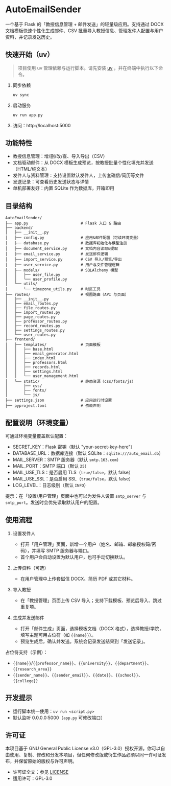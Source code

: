 # AutoEmailSender

一个基于 Flask 的「教授信息管理 + 邮件发送」的轻量级应用。支持通过 DOCX 文档模板快速个性化生成邮件、CSV 批量导入教授信息、管理发件人配置与用户资料，并记录发送历史。

## 快速开始（uv）
> 项目使用 uv 管理依赖与运行脚本。请先安装 [uv](https://github.com/astral-sh/uv) ，并在终端中执行以下命令。

1. 同步依赖
   ```bash
   uv sync
   ```

2. 启动服务
   ```bash
   uv run app.py
   ```

3. 访问：http://localhost:5000


## 功能特性
- 教授信息管理：增/删/改/查、导入导出（CSV）
- 文档驱动邮件：从 DOCX 模板生成预览，按教授批量个性化填充并发送（HTML/纯文本）
- 发件人与资料管理：支持设置默认发件人，上传套磁信/简历等文件
- 发送记录：可查看历史发送状态与详情
- 单机部署友好：内置 SQLite 作为数据库，开箱即用


## 目录结构
```
AutoEmailSender/
├── app.py                       # Flask 入口 & 路由
├── backend/
│   ├── __init__.py
│   ├── config.py                # 应用&邮件配置（可读环境变量）
│   ├── database.py              # 数据库初始化与模型注册
│   ├── document_service.py      # 文档内容读取&提取
│   ├── email_service.py         # 发送邮件逻辑
│   ├── import_service.py        # CSV 导入/预览/导出
│   ├── user_service.py          # 用户与文件管理逻辑
│   ├── models/                  # SQLAlchemy 模型
│   │   ├── user_file.py
│   │   └── user_profile.py
│   └── utils/
│       └── timezone_utils.py    # 时区工具
├── routes/                      # 视图路由（API 与页面）
│   ├── __init__.py
│   ├── email_routes.py
│   ├── file_routes.py
│   ├── import_routes.py
│   ├── page_routes.py
│   ├── professor_routes.py
│   ├── record_routes.py
│   ├── settings_routes.py
│   └── user_routes.py
├── frontend/
│   ├── templates/               # 页面模板
│   │   ├── base.html
│   │   ├── email_generator.html
│   │   ├── index.html
│   │   ├── professors.html
│   │   ├── records.html
│   │   ├── settings.html
│   │   └── user_management.html
│   └── static/                  # 静态资源（css/fonts/js）
│       ├── css/
│       ├── fonts/
│       └── js/
├── settings.json                # 应用运行时设置
├── pyproject.toml               # 依赖声明
```


## 配置说明（环境变量）
可通过环境变量覆盖默认配置：
- SECRET_KEY：Flask 密钥（默认 "your-secret-key-here"）
- DATABASE_URL：数据库连接（默认 SQLite：`sqlite:///auto_email.db`）
- MAIL_SERVER：SMTP 服务器（默认 `smtp.163.com`）
- MAIL_PORT：SMTP 端口（默认 `25`）
- MAIL_USE_TLS：是否启用 TLS（`true/false`，默认 false）
- MAIL_USE_SSL：是否启用 SSL（`true/false`，默认 false）
- LOG_LEVEL：日志级别（默认 `INFO`）

提示：在「设置/用户管理」页面中也可以为发件人设置 `smtp_server` 与 `smtp_port`。发送时会优先读取默认用户的配置。


## 使用流程
1. 设置发件人
   - 打开「用户管理」页面，新增一个用户（姓名、邮箱、邮箱授权码/密码），并填写 SMTP 服务器与端口。
   - 首个用户会自动设置为默认用户，也可手动切换默认。

2. 上传资料（可选）
   - 在用户管理中上传套磁信 DOCX、简历 PDF 或其它材料。

3. 导入教授
   - 在「教授管理」页面上传 CSV 导入；支持下载模板、预览后导入、跳过重复项。

4. 生成并发送邮件
   - 打开「邮件生成」页面，选择模板文档（DOCX 格式），选择教授/学院，填写主题可用占位符（如 `{{name}}`）。
   - 预览生成后，确认并发送。系统会记录发送结果到「发送记录」。

占位符支持（示例）：
- `{{name}}`/`{{professor_name}}`、`{{university}}`、`{{department}}`、`{{research_area}}`
- `{{sender_name}}`、`{{sender_email}}`、`{{date}}`、`{{school}}`、`{{college}}`


## 开发提示
- 运行脚本统一使用：`uv run <script.py>`
- 默认监听 0.0.0.0:5000（`app.py` 可修改端口）


## 许可证

本项目基于 GNU General Public License v3.0（GPL-3.0）授权开源。你可以自由使用、复制、修改和分发本项目，但任何修改版或衍生作品必须以同一许可证发布，并保留原始的版权与许可声明。

- 许可证全文：参见 [LICENSE](./LICENSE)
- 适用许可：GPL-3.0